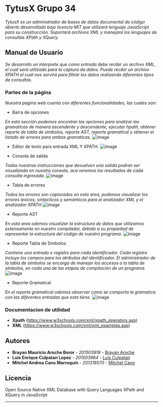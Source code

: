 # TytusX Grupo 34

_TytusX es un administrador de bases de datos documental de código abierto desarrollado bajo licencia MIT que utilizará lenguaje JavaScript para su construcción. Soportará archivos XML y manejará los lenguajes de consultas XPath y XQuery._

## Manual de Usuario

_Se desarrollo un interprete que como entrada debe recibir un archivo XML, el cual será utilizado para la captura da datos. Puede recibir un archivo XPATH el cual nos servirá para filtrar los datos realizando diferentes tipos de consultas._

### Partes de la página
_Nuestra pagina web cuenta con diferentes funcionalidades, las cuales son:_
* Barra de opciones

_En esta sección podemos encontrar las opciones para analizar las gramaticas de manera ascendente y descendente, ejecutar hpath, obtener reporte de tabla de simbolos, reporte AST, reporte gramatical y obtener el listado de errores para ambas gramaticas._
![image](https://user-images.githubusercontent.com/70385432/122165127-00fb7480-ce35-11eb-987a-c524f505f695.png)

* Editor de texto para entrada XML Y XPATH.
![image](https://user-images.githubusercontent.com/70385432/122165256-2e482280-ce35-11eb-9456-b95fe3c0ed8c.png)

* Consola de salida

_Todas nuestras instrucciones que devuelven una salida podran ser visualizada en nuestra consola, aca veremos los resultados de cada consulta ingresada._
![image](https://user-images.githubusercontent.com/70385432/122165281-3a33e480-ce35-11eb-89ff-7764d4c8a9cb.png)

* Tabla de errores

_Todos los errores son capturados en esta area, podemos visualizar los errores lexicos, sintacticos y semanticos para  el analizador XML y el analizador XPATH_
![image](https://user-images.githubusercontent.com/70385432/122165352-53d52c00-ce35-11eb-9aa4-c1184c277ae0.png)

* Reporte AST

_En esta area odemos visualizar la estructura de datos que utilizamos extensamente en nuestro compilador, debido a su propiedad de representar la estructura del código de nuestro programa._
![image](https://user-images.githubusercontent.com/70385432/122165522-8f6ff600-ce35-11eb-9ba1-0ea566d0509a.png)

* Reporte Tabla de Simbolos

_Contiene una entrada o registro para cada identificador. Cada registro incluye los campos para los atributos del identificador. El administrador de la tabla de símbolos se encarga de manejar los accesos a la tabla de símbolos, en cada una de las etapas de compilación de un programa._
![image](https://user-images.githubusercontent.com/70385432/122165597-a7477a00-ce35-11eb-8526-e7a7d6abdb1f.png)

* Reporte Gramatical

_En el reporte gramatical odemos observar como se comporta la gramatica con las diferentes entradas que esta tiene._
![image](https://user-images.githubusercontent.com/70385432/122165635-b6c6c300-ce35-11eb-93b2-e8dccebcd340.png)


### Documentacion de utilidad

* **Xpath** (https://www.w3schools.com/xml/xpath_operators.asp)
* **XML** (https://www.w3schools.com/xml/xml_examples.asp)

## Autores

* **Brayan Mauricio Aroche Boror** - *201503918* - [Brayan Aroche](https://github.com/201503918)
* **Luis Enrique Culpatan Lopez** - *201503964* - [Luis Culpatan](https://github.com/201503964)
* **Mitchel Andrea Cano Marroquín** - *201318570* - [Mitchel Cano](https://github.com/ma-cm)

## Licencia

Open Source Native XML Database with Query Languages XPath and XQuery in JavaScript




---
